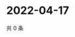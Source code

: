 # 2022-04-17

共 0 条

<!-- BEGIN WEIBO -->
<!-- 最后更新时间 Sun Apr 17 2022 21:22:15 GMT+0800 (China Standard Time) -->

<!-- END WEIBO -->
